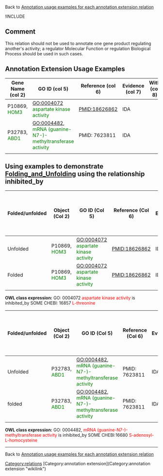 Back to [Annotation usage examples for each annotation extension relation](http://wiki.geneontology.org/index.php/Annotation_usage_examples_for_each_annotation_extension_relation)

!INCLUDE

Comment
-------

This relation should not be used to annotate one gene product regulating another's activity; a regulator Molecular Function or regulation Biological Process should be used in such cases.

Annotation Extension Usage Examples
-----------------------------------

| Gene Name (col 2)                         | GO ID (col 5)                                                                            | Reference (col 6) | Evidence (col 7) | With (col 8) | Annotation Extension (col 16)                                                     |
|-------------------------------------------|------------------------------------------------------------------------------------------|-------------------|------------------|--------------|-----------------------------------------------------------------------------------|
| P10869, <font color = "green">HOM3</font> | <GO:0004072> <font color = "green">aspartate kinase activity</font>                      | <PMID:18626862>   | IDA              |              | inhibited\_by: CHEBI:16857<font color = "green">L-threonine </font>               |
| P32783, <font color = "green">ABD1</font> | <GO:0004482>, <font color = "green">mRNA (guanine-N7-)-methyltransferase activity</font> | PMID: 7623811     | IDA              |              | inhibited\_by: CHEBI:16680 <font color = "green">S-adenosyl-L-homocysteine</font> |
||

Using examples to demonstrate [Folding\_and\_Unfolding](Folding_and_Unfolding "wikilink") using the relationship inhibited\_by
------------------------------------------------------------------------------------------------------------------------------

| Folded/unfolded | Object (Col 2)                            | GO ID (Col 5)                                                       | Reference (Col 6) | Evidence | Extension (Col 16)                                                  | Parent terms for new folded GO term                   |
|-----------------|-------------------------------------------|---------------------------------------------------------------------|-------------------|----------|---------------------------------------------------------------------|-------------------------------------------------------|
| Unfolded        | P10869, <font color = "green">HOM3</font> | <GO:0004072> <font color = "green">aspartate kinase activity</font> | <PMID:18626862>   | IDA      | inhibited\_by: CHEBI:16857<font color = "green">L-threonine </font> |                                                       |
| Folded          | P10869, <font color = "green">HOM3</font> | <GO:0004072> <font color = "green">aspartate kinase activity</font> | <PMID:18626862>   | IDA      |                                                                     | <span style="color:red">No new GO term created</span> |
||

**OWL class expression:** GO: 0004072 <font color = "red">aspartate kinase activity</font> is inhibited\_by SOME CHEBI: 16857 <font color = "red">L-threonine </font>

| Folded/unfolded | Object (Col 2)                            | GO ID (Col 5)                                                                            | Reference (Col 6) | Evidence | Extension (Col 16)                                                                | Parent terms for new folded GO term                   |
|-----------------|-------------------------------------------|------------------------------------------------------------------------------------------|-------------------|----------|-----------------------------------------------------------------------------------|-------------------------------------------------------|
| Unfolded        | P32783, <font color = "green">ABD1</font> | <GO:0004482>, <font color = "green">mRNA (guanine-N7-)-methyltransferase activity</font> | PMID: 7623811     | IDA      | inhibited\_by: CHEBI:16680 <font color = "green">S-adenosyl-L-homocysteine</font> |                                                       |
| folded          | P32783, <font color = "green">ABD1</font> | <GO:0004482>, <font color = "green">mRNA (guanine-N7-)-methyltransferase activity</font> | PMID: 7623811     | IDA      |                                                                                   | <span style="color:red">No new GO term created</span> |
||

**OWL class expression:** GO: 0004482, <font color = "red">mRNA (guanine-N7-)-methyltransferase activity</font> is inhibited\_by SOME CHEBI:16680 <font color = "red">S-adenosyl-L-homocysteine</font>

------------------------------------------------------------------------

Back to [Annotation usage examples for each annotation extension relation](http://wiki.geneontology.org/index.php/Annotation_usage_examples_for_each_annotation_extension_relation)

<Category:relations> [Category:annotation extension](Category:annotation extension "wikilink")
